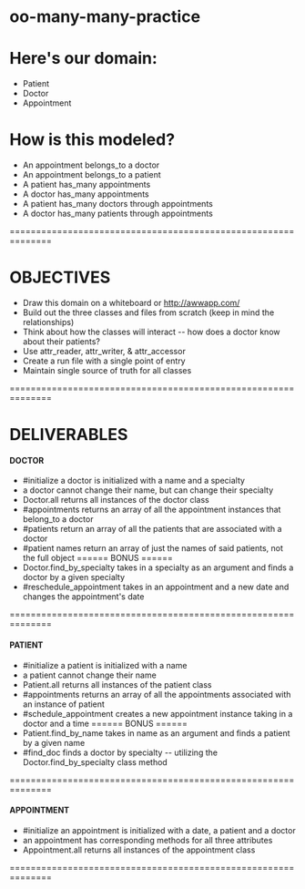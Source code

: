 # oo-many-many-practice

# Here's our domain:
  * Patient
  * Doctor
  * Appointment

# How is this modeled?
  * An appointment belongs_to a doctor
  * An appointment belongs_to a patient
  * A patient has_many appointments
  * A doctor has_many appointments
  * A patient has_many doctors through appointments
  * A doctor has_many patients through appointments

==============================================================

# OBJECTIVES
  * Draw this domain on a whiteboard or http://awwapp.com/
  * Build out the three classes and files from scratch (keep in mind the relationships)
  * Think about how the classes will interact -- how does a doctor know about their patients?
  * Use attr_reader, attr_writer, & attr_accessor
  * Create a run file with a single point of entry
  * Maintain single source of truth for all classes

==============================================================

# DELIVERABLES
 #### DOCTOR
   * #initialize a doctor is initialized with a name and a specialty
   * a doctor cannot change their name, but can change their specialty
   * Doctor.all returns all instances of the doctor class
   * #appointments returns an array of all the appointment instances that belong_to a doctor
   * #patients return an array of all the patients that are associated with a doctor
   * #patient names return an array of just the names of said patients, not the full object
   ====== BONUS ======
   * Doctor.find_by_specialty takes in a specialty as an argument and finds a doctor by a given specialty
   * #reschedule_appointment takes in an appointment and a new date and changes the appointment's date

==============================================================
 #### PATIENT
   * #initialize a patient is initialized with a name
   * a patient cannot change their name
   * Patient.all returns all instances of the patient class
   * #appointments returns an array of all the appointments associated with an instance of patient
   * #schedule_appointment creates a new appointment instance taking in a doctor and a time
   ====== BONUS ======
   * Patient.find_by_name takes in name as an argument and finds a patient by a given name
   * #find_doc finds a doctor by specialty -- utilizing the Doctor.find_by_specialty class method

==============================================================
 #### APPOINTMENT
   * #initialize  an appointment is initialized with a date, a patient and a doctor
   * an appointment has corresponding methods for all three attributes
   * Appointment.all returns all instances of the appointment class

==============================================================
